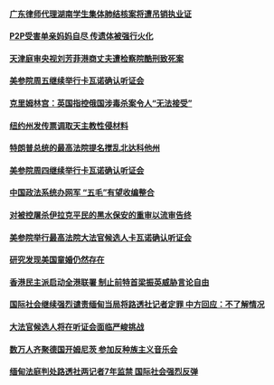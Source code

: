 #### [广东律师代理湖南学生集体肺结核案将遭吊销执业证](../pages/zvyyieoqvp/4563136.md) 

#### [P2P受害单亲妈妈自尽 传遗体被强行火化](../pages/zvyyieoqvp/4563095.md) 

#### [天津庭审央视刘芳菲港商丈夫遭检察院酷刑致死案](../pages/zvyyieoqvp/4563090.md) 

#### [美参院周五继续举行卡瓦诺确认听证会 ](../pages/zvyyieoqvp/4562388.md) 

#### [克里姆林宫：英国指控俄国涉毒杀案令人“无法接受”](../pages/zvyyieoqvp/4561451.md) 

#### [纽约州发传票调取天主教性侵材料](../pages/zvyyieoqvp/4561001.md) 

#### [特朗普总统的最高法院提名搅乱北达科他州](../pages/zvyyieoqvp/4560999.md) 

#### [美参院周四继续举行卡瓦诺确认听证会](../pages/zvyyieoqvp/4560749.md) 

#### [中国政法系统办网军 “五毛”有望收编整合](../pages/zvyyieoqvp/4560222.md) 

#### [对被控屠杀伊拉克平民的黑水保安的重审以流审告终](../pages/zvyyieoqvp/4559377.md) 

#### [美参院举行最高法院大法官候选人卡瓦诺确认听证会](../pages/zvyyieoqvp/4559158.md) 

#### [研究发现美国童婚仍然存在](../pages/zvyyieoqvp/4557370.md) 

#### [香港民主派启动全港联署 制止前特首梁振英威胁言论自由](../pages/zvyyieoqvp/4557292.md) 

#### [国际社会继续强烈谴责缅甸当局将路透社记者定罪 中方回应：不了解情况](../pages/zvyyieoqvp/4556741.md) 

#### [大法官候选人将在听证会面临严峻挑战](../pages/zvyyieoqvp/4556259.md) 

#### [数万人齐聚德国开姆尼茨 参加反种族主义音乐会](../pages/zvyyieoqvp/4556197.md) 

#### [缅甸法庭判处路透社两记者7年监禁 国际社会强烈反弹](../pages/zvyyieoqvp/4555282.md) 

